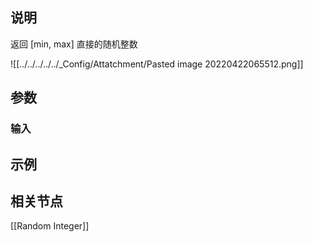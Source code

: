 ## 说明

返回 [min, max] 直接的随机整数


![[../../../../../_Config/Attatchment/Pasted image 20220422065512.png]]

## 参数


### 输入


## 示例


## 相关节点

[[Random Integer]]

